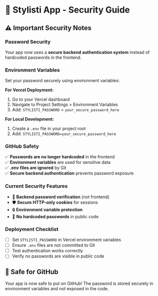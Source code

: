 # 🔐 Stylisti App - Security Guide

## ⚠️ **Important Security Notes**

### **Password Security**
Your app now uses a **secure backend authentication system** instead of hardcoded passwords in the frontend.

### **Environment Variables**
Set your password securely using environment variables:

**For Vercel Deployment:**
1. Go to your Vercel dashboard
2. Navigate to Project Settings > Environment Variables
3. Add: `STYLISTI_PASSWORD` = `your_secure_password_here`

**For Local Development:**
1. Create a `.env` file in your project root
2. Add: `STYLISTI_PASSWORD=your_secure_password_here`

### **GitHub Safety**
✅ **Passwords are no longer hardcoded** in the frontend  
✅ **Environment variables** are used for sensitive data  
✅ **.env files are ignored** by Git  
✅ **Secure backend authentication** prevents password exposure  

### **Current Security Features**
- 🔐 **Backend password verification** (not frontend)
- 🛡️ **Secure HTTP-only cookies** for sessions
- 🔒 **Environment variable protection**
- 🚫 **No hardcoded passwords** in public code

### **Deployment Checklist**
- [ ] Set `STYLISTI_PASSWORD` in Vercel environment variables
- [ ] Ensure `.env` files are not committed to Git
- [ ] Test authentication works correctly
- [ ] Verify no passwords are visible in public code

## 🚀 **Safe for GitHub**
Your app is now safe to put on GitHub! The password is stored securely in environment variables and not exposed in the code. 